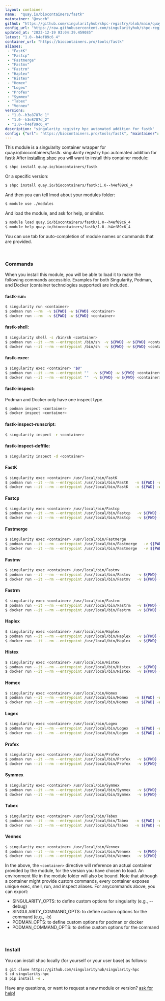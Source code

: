 ```yaml
---
layout: container
name:  "quay.io/biocontainers/fastk"
maintainer: "@vsoch"
github: "https://github.com/singularityhub/shpc-registry/blob/main/quay.io/biocontainers/fastk/container.yaml"
config_url: "https://raw.githubusercontent.com/singularityhub/shpc-registry/main/quay.io/biocontainers/fastk/container.yaml"
updated_at: "2023-12-19 03:04:39.459085"
latest: "1.0--h4ef89c6_4"
container_url: "https://biocontainers.pro/tools/fastk"
aliases:
 - "FastK"
 - "Fastcp"
 - "Fastmerge"
 - "Fastmv"
 - "Fastrm"
 - "Haplex"
 - "Histex"
 - "Homex"
 - "Logex"
 - "Profex"
 - "Symmex"
 - "Tabex"
 - "Vennex"
versions:
 - "1.0--h3e8787d_1"
 - "1.0--h3e8787d_2"
 - "1.0--h4ef89c6_4"
description: "singularity registry hpc automated addition for fastk"
config: {"url": "https://biocontainers.pro/tools/fastk", "maintainer": "@vsoch", "description": "singularity registry hpc automated addition for fastk", "latest": {"1.0--h4ef89c6_4": "sha256:0503e48703d45e062b2b6875476241d7e95829f6b097b010e0c3476fa058f38a"}, "tags": {"1.0--h3e8787d_1": "sha256:4b7bfa967244033afaf0a70097d2951df519979cff99a6c6d56fc5c50356705b", "1.0--h3e8787d_2": "sha256:83fe636b9865e427afee92d748fb37c1b18eb3f4a4a641b585b050f53a1274d1", "1.0--h4ef89c6_4": "sha256:0503e48703d45e062b2b6875476241d7e95829f6b097b010e0c3476fa058f38a"}, "docker": "quay.io/biocontainers/fastk", "aliases": {"FastK": "/usr/local/bin/FastK", "Fastcp": "/usr/local/bin/Fastcp", "Fastmerge": "/usr/local/bin/Fastmerge", "Fastmv": "/usr/local/bin/Fastmv", "Fastrm": "/usr/local/bin/Fastrm", "Haplex": "/usr/local/bin/Haplex", "Histex": "/usr/local/bin/Histex", "Homex": "/usr/local/bin/Homex", "Logex": "/usr/local/bin/Logex", "Profex": "/usr/local/bin/Profex", "Symmex": "/usr/local/bin/Symmex", "Tabex": "/usr/local/bin/Tabex", "Vennex": "/usr/local/bin/Vennex"}}
---
```


This module is a singularity container wrapper for quay.io/biocontainers/fastk.
singularity registry hpc automated addition for fastk
After [installing shpc](#install) you will want to install this container module:


```bash
$ shpc install quay.io/biocontainers/fastk
```

Or a specific version:

```bash
$ shpc install quay.io/biocontainers/fastk:1.0--h4ef89c6_4
```

And then you can tell lmod about your modules folder:

```bash
$ module use ./modules
```

And load the module, and ask for help, or similar.

```bash
$ module load quay.io/biocontainers/fastk/1.0--h4ef89c6_4
$ module help quay.io/biocontainers/fastk/1.0--h4ef89c6_4
```

You can use tab for auto-completion of module names or commands that are provided.

<br>

### Commands

When you install this module, you will be able to load it to make the following commands accessible.
Examples for both Singularity, Podman, and Docker (container technologies supported) are included.

#### fastk-run:

```bash
$ singularity run <container>
$ podman run --rm  -v ${PWD} -w ${PWD} <container>
$ docker run --rm  -v ${PWD} -w ${PWD} <container>
```

#### fastk-shell:

```bash
$ singularity shell -s /bin/sh <container>
$ podman run --it --rm --entrypoint /bin/sh  -v ${PWD} -w ${PWD} <container>
$ docker run --it --rm --entrypoint /bin/sh  -v ${PWD} -w ${PWD} <container>
```

#### fastk-exec:

```bash
$ singularity exec <container> "$@"
$ podman run --it --rm --entrypoint ""  -v ${PWD} -w ${PWD} <container> "$@"
$ docker run --it --rm --entrypoint ""  -v ${PWD} -w ${PWD} <container> "$@"
```

#### fastk-inspect:

Podman and Docker only have one inspect type.

```bash
$ podman inspect <container>
$ docker inspect <container>
```

#### fastk-inspect-runscript:

```bash
$ singularity inspect -r <container>
```

#### fastk-inspect-deffile:

```bash
$ singularity inspect -d <container>
```


#### FastK

```bash
$ singularity exec <container> /usr/local/bin/FastK
$ podman run --it --rm --entrypoint /usr/local/bin/FastK   -v ${PWD} -w ${PWD} <container> -c " $@"
$ docker run --it --rm --entrypoint /usr/local/bin/FastK   -v ${PWD} -w ${PWD} <container> -c " $@"
```


#### Fastcp

```bash
$ singularity exec <container> /usr/local/bin/Fastcp
$ podman run --it --rm --entrypoint /usr/local/bin/Fastcp   -v ${PWD} -w ${PWD} <container> -c " $@"
$ docker run --it --rm --entrypoint /usr/local/bin/Fastcp   -v ${PWD} -w ${PWD} <container> -c " $@"
```


#### Fastmerge

```bash
$ singularity exec <container> /usr/local/bin/Fastmerge
$ podman run --it --rm --entrypoint /usr/local/bin/Fastmerge   -v ${PWD} -w ${PWD} <container> -c " $@"
$ docker run --it --rm --entrypoint /usr/local/bin/Fastmerge   -v ${PWD} -w ${PWD} <container> -c " $@"
```


#### Fastmv

```bash
$ singularity exec <container> /usr/local/bin/Fastmv
$ podman run --it --rm --entrypoint /usr/local/bin/Fastmv   -v ${PWD} -w ${PWD} <container> -c " $@"
$ docker run --it --rm --entrypoint /usr/local/bin/Fastmv   -v ${PWD} -w ${PWD} <container> -c " $@"
```


#### Fastrm

```bash
$ singularity exec <container> /usr/local/bin/Fastrm
$ podman run --it --rm --entrypoint /usr/local/bin/Fastrm   -v ${PWD} -w ${PWD} <container> -c " $@"
$ docker run --it --rm --entrypoint /usr/local/bin/Fastrm   -v ${PWD} -w ${PWD} <container> -c " $@"
```


#### Haplex

```bash
$ singularity exec <container> /usr/local/bin/Haplex
$ podman run --it --rm --entrypoint /usr/local/bin/Haplex   -v ${PWD} -w ${PWD} <container> -c " $@"
$ docker run --it --rm --entrypoint /usr/local/bin/Haplex   -v ${PWD} -w ${PWD} <container> -c " $@"
```


#### Histex

```bash
$ singularity exec <container> /usr/local/bin/Histex
$ podman run --it --rm --entrypoint /usr/local/bin/Histex   -v ${PWD} -w ${PWD} <container> -c " $@"
$ docker run --it --rm --entrypoint /usr/local/bin/Histex   -v ${PWD} -w ${PWD} <container> -c " $@"
```


#### Homex

```bash
$ singularity exec <container> /usr/local/bin/Homex
$ podman run --it --rm --entrypoint /usr/local/bin/Homex   -v ${PWD} -w ${PWD} <container> -c " $@"
$ docker run --it --rm --entrypoint /usr/local/bin/Homex   -v ${PWD} -w ${PWD} <container> -c " $@"
```


#### Logex

```bash
$ singularity exec <container> /usr/local/bin/Logex
$ podman run --it --rm --entrypoint /usr/local/bin/Logex   -v ${PWD} -w ${PWD} <container> -c " $@"
$ docker run --it --rm --entrypoint /usr/local/bin/Logex   -v ${PWD} -w ${PWD} <container> -c " $@"
```


#### Profex

```bash
$ singularity exec <container> /usr/local/bin/Profex
$ podman run --it --rm --entrypoint /usr/local/bin/Profex   -v ${PWD} -w ${PWD} <container> -c " $@"
$ docker run --it --rm --entrypoint /usr/local/bin/Profex   -v ${PWD} -w ${PWD} <container> -c " $@"
```


#### Symmex

```bash
$ singularity exec <container> /usr/local/bin/Symmex
$ podman run --it --rm --entrypoint /usr/local/bin/Symmex   -v ${PWD} -w ${PWD} <container> -c " $@"
$ docker run --it --rm --entrypoint /usr/local/bin/Symmex   -v ${PWD} -w ${PWD} <container> -c " $@"
```


#### Tabex

```bash
$ singularity exec <container> /usr/local/bin/Tabex
$ podman run --it --rm --entrypoint /usr/local/bin/Tabex   -v ${PWD} -w ${PWD} <container> -c " $@"
$ docker run --it --rm --entrypoint /usr/local/bin/Tabex   -v ${PWD} -w ${PWD} <container> -c " $@"
```


#### Vennex

```bash
$ singularity exec <container> /usr/local/bin/Vennex
$ podman run --it --rm --entrypoint /usr/local/bin/Vennex   -v ${PWD} -w ${PWD} <container> -c " $@"
$ docker run --it --rm --entrypoint /usr/local/bin/Vennex   -v ${PWD} -w ${PWD} <container> -c " $@"
```



In the above, the `<container>` directive will reference an actual container provided
by the module, for the version you have chosen to load. An environment file in the
module folder will also be bound. Note that although a container
might provide custom commands, every container exposes unique exec, shell, run, and
inspect aliases. For anycommands above, you can export:

 - SINGULARITY_OPTS: to define custom options for singularity (e.g., --debug)
 - SINGULARITY_COMMAND_OPTS: to define custom options for the command (e.g., -b)
 - PODMAN_OPTS: to define custom options for podman or docker
 - PODMAN_COMMAND_OPTS: to define custom options for the command

<br>

### Install

You can install shpc locally (for yourself or your user base) as follows:

```bash
$ git clone https://github.com/singularityhub/singularity-hpc
$ cd singularity-hpc
$ pip install -e .
```

Have any questions, or want to request a new module or version? [ask for help!](https://github.com/singularityhub/singularity-hpc/issues)